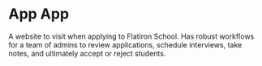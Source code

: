 # App App

A website to visit when applying to Flatiron School. Has robust workflows for a team of admins to review applications, schedule interviews, take notes, and ultimately accept or reject students.